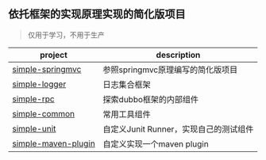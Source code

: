 依托框架的实现原理实现的简化版项目
----------------
> 仅用于学习，不用于生产

| project | description |
| ----- | -----|
|[simple-springmvc](simple-springmvc) | 参照springmvc原理编写的简化版项目|
|[simple-logger](simple-logger) | 日志集合框架|
|[simple-rpc](simple-rpc)| 探索dubbo框架的内部组件 |
|[simple-common](simple-common)| 常用工具组件 |
|[simple-unit](simple-unit)| 自定义Junit Runner，实现自己的测试组件 |
|[simple-maven-plugin](simple-maven-plugin)| 自定义实现一个maven plugin |
